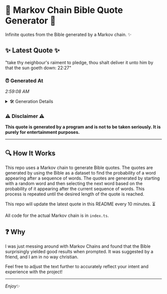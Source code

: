 # 📖 Markov Chain Bible Quote Generator 📖

Infinite quotes from the Bible generated by a Markov chain. ✨

## ✨ Latest Quote ✨
"take thy neighbour's raiment to pledge, thou shalt deliver it unto him by that the sun goeth down: 22:27"

### ⏰ Generated At
*2:59:08 AM*

<details>
    <summary>🛠️ Generation Details</summary>
    <p>
        <strong>🌱 Seed:</strong> take<br>
        <strong>🔄 Iterations:</strong> 18<br>
        <strong>📜 Context History:</strong><br>[ take ]: thy<br>[ take, thy ]: neighbour's<br>[ take, thy, neighbour's ]: raiment<br>[ take, thy, neighbour's, raiment ]: to<br>[ take, thy, neighbour's, raiment, to ]: pledge,<br>[ take, thy, neighbour's, raiment, to, pledge, ]: thou<br>[ thy, neighbour's, raiment, to, pledge,, thou ]: shalt<br>[ neighbour's, raiment, to, pledge,, thou, shalt ]: deliver<br>[ raiment, to, pledge,, thou, shalt, deliver ]: it<br>[ to, pledge,, thou, shalt, deliver, it ]: unto<br>[ pledge,, thou, shalt, deliver, it, unto ]: him<br>[ thou, shalt, deliver, it, unto, him ]: by<br>[ shalt, deliver, it, unto, him, by ]: that<br>[ deliver, it, unto, him, by, that ]: the<br>[ it, unto, him, by, that, the ]: sun<br>[ unto, him, by, that, the, sun ]: goeth<br>[ him, by, that, the, sun, goeth ]: down:<br>[ by, that, the, sun, goeth, down: ]: 22:27<br>
    </p>
</details>

### ⚠️ Disclaimer ⚠️
**This quote is generated by a program and is not to be taken seriously. It is purely for entertainment purposes.**

---

## 🔍 How It Works

This repo uses a Markov chain to generate Bible quotes. The quotes are generated by using the Bible as a dataset to find the probability of a word appearing after a sequence of words. The quotes are generated by starting with a random word and then selecting the next word based on the probability of it appearing after the current sequence of words. This process is repeated until the desired length of the quote is reached.

This repo will update the latest quote in this README every 10 minutes. ⏳

All code for the actual Markov chain is in `index.ts`.

## ❓ Why

I was just messing around with Markov Chains and found that the Bible surprisingly yielded good results when prompted. 
It was suggested by a friend, and I am in no way christian.

Feel free to adjust the text further to accurately reflect your intent and experience with the project!

---

*Enjoy*✨
